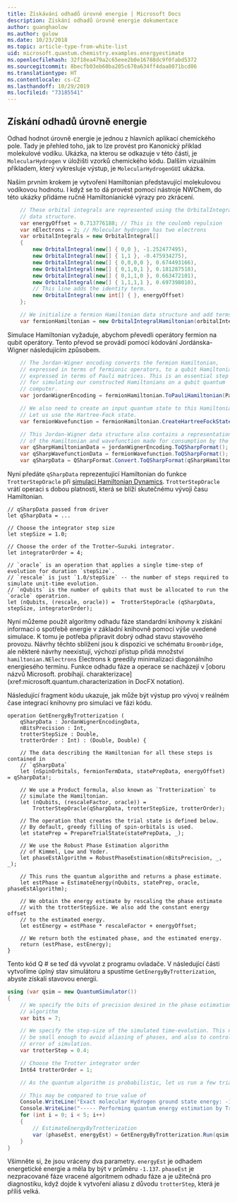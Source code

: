 ```yaml
---
title: Získávání odhadů úrovně energie | Microsoft Docs
description: Získání odhadů úrovně energie dokumentace
author: guanghaolow
ms.author: gulow
ms.date: 10/23/2018
ms.topic: article-type-from-white-list
uid: microsoft.quantum.chemistry.examples.energyestimate
ms.openlocfilehash: 32f18ea479a2c65eee2b0e16788dc9f0fabd5372
ms.sourcegitcommit: 8becfb03eb60ba205c670a634ff4daa8071bcd06
ms.translationtype: HT
ms.contentlocale: cs-CZ
ms.lasthandoff: 10/29/2019
ms.locfileid: "73185541"
---
```

## <a name="obtaining-energy-level-estimates"></a>Získání odhadů úrovně energie
Odhad hodnot úrovně energie je jednou z hlavních aplikací chemického pole. Tady je přehled toho, jak to lze provést pro Kanonický příklad molekulové vodíku. Ukázka, na kterou se odkazuje v této části, je `MolecularHydrogen` v úložišti vzorků chemického kódu. Dalším vizuálním příkladem, který vykresluje výstup, je `MolecularHydrogenGUI` ukázka.

Naším prvním krokem je vytvoření Hamiltonian představující molekulovou vodíkovou hodnotu. I když se to dá provést pomocí nástroje NWChem, do této ukázky přidáme ručně Hamiltonianické výrazy pro zkrácení.

```csharp
    // These orbital integrals are represented using the OrbitalIntegral
    // data structure.
    var energyOffset = 0.713776188; // This is the coulomb repulsion
    var nElectrons = 2; // Molecular hydrogen has two electrons
    var orbitalIntegrals = new OrbitalIntegral[]
    {
        new OrbitalIntegral(new[] { 0,0 }, -1.252477495),
        new OrbitalIntegral(new[] { 1,1 }, -0.475934275),
        new OrbitalIntegral(new[] { 0,0,0,0 }, 0.674493166),
        new OrbitalIntegral(new[] { 0,1,0,1 }, 0.181287518),
        new OrbitalIntegral(new[] { 0,1,1,0 }, 0.663472101),
        new OrbitalIntegral(new[] { 1,1,1,1 }, 0.697398010),
        // This line adds the identity term.
        new OrbitalIntegral(new int[] { }, energyOffset)
    };

    // We initialize a fermion Hamiltonian data structure and add terms to it.
    var fermionHamiltonian = new OrbitalIntegralHamiltonian(orbitalIntegrals).ToFermionHamiltonian();
```

Simulace Hamiltonian vyžaduje, abychom převedli operátory fermion na qubit operátory. Tento převod se provádí pomocí kódování Jordánska-Wigner následujícím způsobem.

```csharp
    // The Jordan-Wigner encoding converts the fermion Hamiltonian, 
    // expressed in terms of fermionic operators, to a qubit Hamiltonian,
    // expressed in terms of Pauli matrices. This is an essential step
    // for simulating our constructed Hamiltonians on a qubit quantum
    // computer.
    var jordanWignerEncoding = fermionHamiltonian.ToPauliHamiltonian(Pauli.QubitEncoding.JordanWigner);

    // We also need to create an input quantum state to this Hamiltonian.
    // Let us use the Hartree-Fock state.
    var fermionWavefunction = fermionHamiltonian.CreateHartreeFockState(nElectrons);

    // This Jordan-Wigner data structure also contains a representation 
    // of the Hamiltonian and wavefunction made for consumption by the Q# operations.
    var qSharpHamiltonianData = jordanWignerEncoding.ToQSharpFormat();
    var qSharpWavefunctionData = fermionWavefunction.ToQSharpFormat();
    var qSharpData = QSharpFormat.Convert.ToQSharpFormat(qSharpHamiltonianData, qSharpWavefunctionData);
```

Nyní předáte `qSharpData` reprezentující Hamiltonian do funkce `TrotterStepOracle` při [simulaci Hamiltonian Dynamics](xref:microsoft.quantum.libraries.standard.algorithms). `TrotterStepOracle` vrátí operaci s dobou platnosti, která se blíží skutečnému vývoji času Hamiltonian.

```qsharp
// qSharpData passed from driver
let qSharpData = ... 

// Choose the integrator step size
let stepSize = 1.0;

// Choose the order of the Trotter—Suzuki integrator.
let integratorOrder = 4;

// `oracle` is an operation that applies a single time-step of evolution for duration `stepSize`.
// `rescale` is just `1.0/stepSize` -- the number of steps required to simulate unit-time evolution.
// `nQubits` is the number of qubits that must be allocated to run the `oracle` operatrion.
let (nQubits, (rescale, oracle)) =  TrotterStepOracle (qSharpData, stepSize, integratorOrder);
```

Nyní můžeme použít algoritmy odhadu fáze standardní knihovny k získání informací o spotřebě energie v základní knihovně pomocí výše uvedené simulace. K tomu je potřeba připravit dobrý odhad stavu stavového provozu. Návrhy těchto sblížení jsou k dispozici ve schématu `Broombridge`, ale některé návrhy neexistují, výchozí přístup přidá množství `hamiltonian.NElectrons` Electrons k greedily minimalizaci diagonálního energiesého termínu. Funkce odhadu fáze a operace se nacházejí v [oboru názvů Microsoft. probíhají. charakterizace](xref:microsoft.quantum.characterization in DocFX notation).

Následující fragment kódu ukazuje, jak může být výstup pro vývoj v reálném čase integrací knihovny pro simulaci ve fázi kódu.

```qsharp
operation GetEnergyByTrotterization (
    qSharpData : JordanWignerEncodingData, 
    nBitsPrecision : Int, 
    trotterStepSize : Double, 
    trotterOrder : Int) : (Double, Double) {
    
    // The data describing the Hamiltonian for all these steps is contained in
    // `qSharpData`
    let (nSpinOrbitals, fermionTermData, statePrepData, energyOffset) = qSharpData!;
    
    // We use a Product formula, also known as `Trotterization` to
    // simulate the Hamiltonian.
    let (nQubits, (rescaleFactor, oracle)) = 
        TrotterStepOracle(qSharpData, trotterStepSize, trotterOrder);
    
    // The operation that creates the trial state is defined below.
    // By default, greedy filling of spin-orbitals is used.
    let statePrep = PrepareTrialState(statePrepData, _);
    
    // We use the Robust Phase Estimation algorithm
    // of Kimmel, Low and Yoder.
    let phaseEstAlgorithm = RobustPhaseEstimation(nBitsPrecision, _, _);
    
    // This runs the quantum algorithm and returns a phase estimate.
    let estPhase = EstimateEnergy(nQubits, statePrep, oracle, phaseEstAlgorithm);
    
    // We obtain the energy estimate by rescaling the phase estimate
    // with the trotterStepSize. We also add the constant energy offset
    // to the estimated energy.
    let estEnergy = estPhase * rescaleFactor + energyOffset;
    
    // We return both the estimated phase, and the estimated energy.
    return (estPhase, estEnergy);
}
```

Tento kód Q # se teď dá vyvolat z programu ovladače. V následující části vytvoříme úplný stav simulátoru a spustíme `GetEnergyByTrotterization`, abyste získali stavovou energii.

```csharp
using (var qsim = new QuantumSimulator())
{
    // We specify the bits of precision desired in the phase estimation 
    // algorithm
    var bits = 7;

    // We specify the step-size of the simulated time-evolution. This needs to
    // be small enough to avoid aliasing of phases, and also to control the
    // error of simulation.
    var trotterStep = 0.4;

    // Choose the Trotter integrator order
    Int64 trotterOrder = 1;

    // As the quantum algorithm is probabilistic, let us run a few trials.

    // This may be compared to true value of
    Console.WriteLine("Exact molecular Hydrogen ground state energy: -1.137260278.\n");
    Console.WriteLine("----- Performing quantum energy estimation by Trotter simulation algorithm");
    for (int i = 0; i < 5; i++)
    {
        // EstimateEnergyByTrotterization
        var (phaseEst, energyEst) = GetEnergyByTrotterization.Run(qsim, qSharpData, bits, trotterStep, trotterOrder).Result;
    }
}
```

Všimněte si, že jsou vráceny dva parametry. `energyEst` je odhadem energetické energie a měla by být v průměru `-1.137`. `phaseEst` je nezpracované fáze vracené algoritmem odhadu fáze a je užitečná pro diagnostiku, když dojde k vytvoření aliasu z důvodu `trotterStep`, která je příliš velká.
